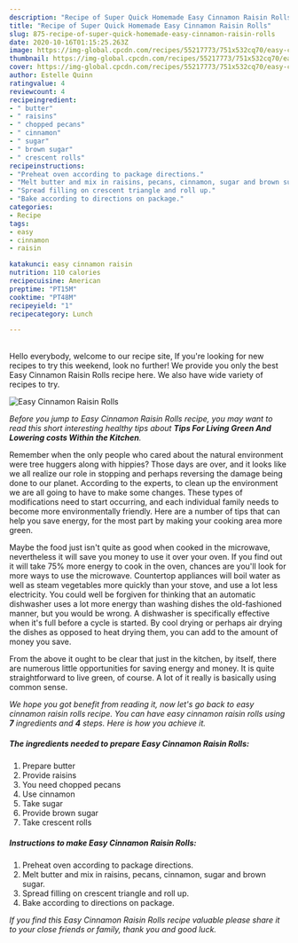 ```yaml
---
description: "Recipe of Super Quick Homemade Easy Cinnamon Raisin Rolls"
title: "Recipe of Super Quick Homemade Easy Cinnamon Raisin Rolls"
slug: 875-recipe-of-super-quick-homemade-easy-cinnamon-raisin-rolls
date: 2020-10-16T01:15:25.263Z
image: https://img-global.cpcdn.com/recipes/55217773/751x532cq70/easy-cinnamon-raisin-rolls-recipe-main-photo.jpg
thumbnail: https://img-global.cpcdn.com/recipes/55217773/751x532cq70/easy-cinnamon-raisin-rolls-recipe-main-photo.jpg
cover: https://img-global.cpcdn.com/recipes/55217773/751x532cq70/easy-cinnamon-raisin-rolls-recipe-main-photo.jpg
author: Estelle Quinn
ratingvalue: 4
reviewcount: 4
recipeingredient:
- " butter"
- " raisins"
- " chopped pecans"
- " cinnamon"
- " sugar"
- " brown sugar"
- " crescent rolls"
recipeinstructions:
- "Preheat oven according to package directions."
- "Melt butter and mix in raisins, pecans, cinnamon, sugar and brown sugar."
- "Spread filling on crescent triangle and roll up."
- "Bake according to directions on package."
categories:
- Recipe
tags:
- easy
- cinnamon
- raisin

katakunci: easy cinnamon raisin 
nutrition: 110 calories
recipecuisine: American
preptime: "PT15M"
cooktime: "PT48M"
recipeyield: "1"
recipecategory: Lunch

---
```

<br>
Hello everybody, welcome to our recipe site, If you're looking for new recipes to try this weekend, look no further! We provide you only the best Easy Cinnamon Raisin Rolls recipe here. We also have wide variety of recipes to try.
<br>


![Easy Cinnamon Raisin Rolls](https://img-global.cpcdn.com/recipes/55217773/751x532cq70/easy-cinnamon-raisin-rolls-recipe-main-photo.jpg)

<i>Before you jump to Easy Cinnamon Raisin Rolls recipe, you may want to read this short interesting healthy tips about 
<strong>Tips For Living Green And Lowering costs Within the Kitchen</strong>.</i>
</br>

Remember when the only people who cared about the natural environment were tree huggers along with hippies? Those days are over, and it looks like we all realize our role in stopping and perhaps reversing the damage being done to our planet. According to the experts, to clean up the environment we are all going to have to make some changes. These types of modifications need to start occurring, and each individual family needs to become more environmentally friendly. Here are a number of tips that can help you save energy, for the most part by making your cooking area more green.

Maybe the food just isn't quite as good when cooked in the microwave, nevertheless it will save you money to use it over your oven. If you find out it will take 75% more energy to cook in the oven, chances are you'll look for more ways to use the microwave. Countertop appliances will boil water as well as steam vegetables more quickly than your stove, and use a lot less electricity. You could well be forgiven for thinking that an automatic dishwasher uses a lot more energy than washing dishes the old-fashioned manner, but you would be wrong. A dishwasher is specifically effective when it's full before a cycle is started. By cool drying or perhaps air drying the dishes as opposed to heat drying them, you can add to the amount of money you save.

From the above it ought to be clear that just in the kitchen, by itself, there are numerous little opportunities for saving energy and money. It is quite straightforward to live green, of course. A lot of it really is basically using common sense.


<i>We hope you got benefit from reading it, now let's go back to easy cinnamon raisin rolls recipe. You can have easy cinnamon raisin rolls using <strong>7</strong> ingredients and <strong>4</strong> steps. Here is how you achieve it.
</i>

##### The ingredients needed to prepare Easy Cinnamon Raisin Rolls:

1. Prepare  butter
1. Provide  raisins
1. You need  chopped pecans
1. Use  cinnamon
1. Take  sugar
1. Provide  brown sugar
1. Take  crescent rolls


##### Instructions to make Easy Cinnamon Raisin Rolls:

1. Preheat oven according to package directions.
1. Melt butter and mix in raisins, pecans, cinnamon, sugar and brown sugar.
1. Spread filling on crescent triangle and roll up.
1. Bake according to directions on package.


<i>If you find this Easy Cinnamon Raisin Rolls recipe valuable please share it to your close friends or family, thank you and good luck.</i>
